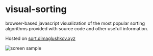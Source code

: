 # visual-sorting
browser-based javascript visualization of the most popular sorting algorithms provided with source code and other usefull information.

Hosted on [sort.dimaglushkov.xyz](https://sort.dimaglushkov.xyz)

![screen sample](https://github.com/dimaglushkov/visual-sorting/blob/master/sample.png)
